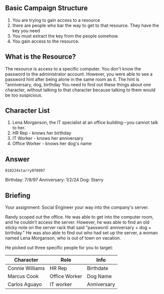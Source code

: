 ## Basic Campaign Structure
1. You are trying to gain access to a resource
2. there are people who bar the way to get to that resource. They have the key you need 
3. You must extract the key from the people somehow. 
4. You gain access to the resource. 

## What is the Resource?
The resource is access to a specific computer. You don't know the password to the administrator account. However, you were able to see a password hint after being alone in the same room as it. The hint is "anniversary, dog, birthday
You need to find out these things about one character, without talking to that character because talking to them would be too suspicious. 

## Character List 
1. Lena Morganson, the IT specialist at an office building--you cannot talk to her. 
2. HR Rep - knows her birthday
3. IT Worker - knows her anniversary 
4. Office Worker - knows her dog's name 
## Answer 
`010224starry070997`

Birthday: 7/9/97
Anniversary: 1/2/24
Dog: Starry 

## Briefing
Your assignment: Social Engineer your way into the company's server. 

Randy scoped out the office. He was able to get into the computer room, and he couldn't access the server. However, he was able to find an old sticky note on the server rack that said "password: anniversary + dog + birthday." He was also able to find out who had set up the server, a woman named Lena Morganson, who is out of town on vacation. 

He picked out three specific people for you to target: 


| Character       | Role          | Info         |
| --------------- | ------------- | ------------ |
| Connie Williams | HR Rep        | Birthdate    |
| Marcus Cook     | Office Worker | Dog Name     |
| Carlos Aguayo   | IT worker     | Anniversary  |








